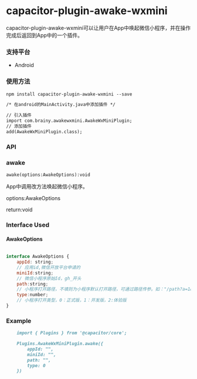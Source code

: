# capacitor-plugin-awake-wxmini

capacitor-plugin-awake-wxmini可以让用户在App中唤起微信小程序，并在操作完成后返回到App中的一个插件。

### 支持平台
* Android

### 使用方法
```markdown
npm install capacitor-plugin-awake-wxmini --save

/* 在android的MainActivity.java中添加插件 */

// 引入插件
import com.brainy.awakewxmini.AwakeWxMiniPlugin;
// 添加插件
add(AwakeWxMiniPlugin.class);

```

### API

### awake

```
awake(options:AwakeOptions):void
```
App中调用改方法唤起微信小程序。

options:AwakeOptions

return:void


### Interface Used

#### AwakeOptions

```javascript

interface AwakeOptions {
    appId: string;
    // 应用id,微信开放平台申请的
    miniId:string;
    // 微信小程序原始Id，gh_开头
    path:string;
    // 小程序打开路径，不填则为小程序默认打开路径，可通过路径传参。如："/path?a=1&b=2"
    type:number;
    // 小程序打开类型，0：正式版，1：开发版，2:体验版
}

```

### Example

```markdown
    import { Plugins } from '@capacitor/core';

    Plugins.AwakeWxMiniPlugin.awake({
        appId: "",
        miniId: "",
        path: "",
        type: 0
    })
```
